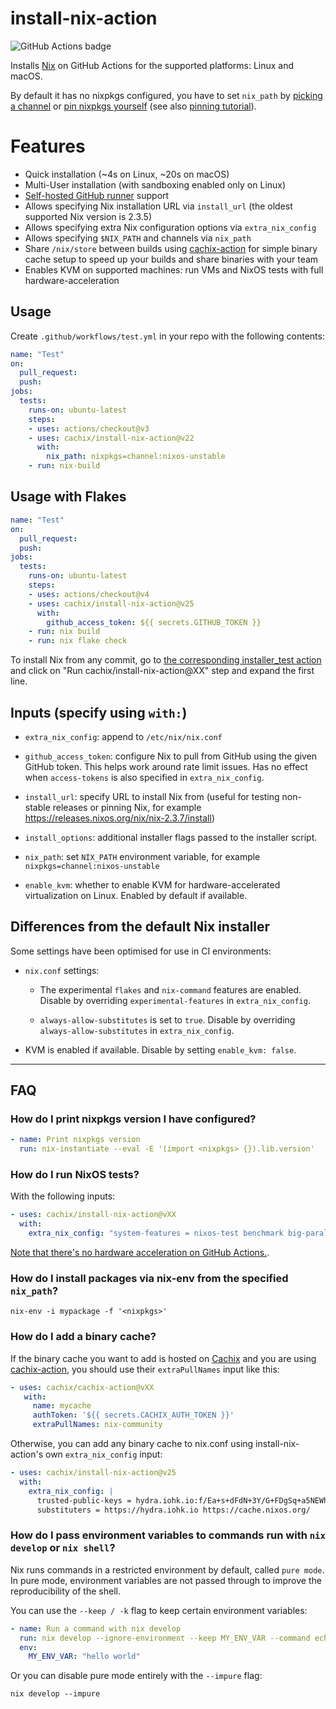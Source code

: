 # install-nix-action

![GitHub Actions badge](https://github.com/cachix/install-nix-action/workflows/install-nix-action%20test/badge.svg)

Installs [Nix](https://nixos.org/nix/) on GitHub Actions for the supported platforms: Linux and macOS.

By default it has no nixpkgs configured, you have to set `nix_path`
by [picking a channel](https://status.nixos.org/)
or [pin nixpkgs yourself](https://nix.dev/reference/pinning-nixpkgs)
(see also [pinning tutorial](https://nix.dev/tutorials/towards-reproducibility-pinning-nixpkgs)).

# Features

- Quick installation (~4s on Linux, ~20s on macOS)
- Multi-User installation (with sandboxing enabled only on Linux)
- [Self-hosted GitHub runner](https://docs.github.com/en/actions/hosting-your-own-runners/about-self-hosted-runners) support
- Allows specifying Nix installation URL via `install_url` (the oldest supported Nix version is 2.3.5)
- Allows specifying extra Nix configuration options via `extra_nix_config`
- Allows specifying `$NIX_PATH` and channels via `nix_path`
- Share `/nix/store` between builds using [cachix-action](https://github.com/cachix/cachix-action) for simple binary cache setup to speed up your builds and share binaries with your team
- Enables KVM on supported machines: run VMs and NixOS tests with full hardware-acceleration

## Usage

Create `.github/workflows/test.yml` in your repo with the following contents:

```yaml
name: "Test"
on:
  pull_request:
  push:
jobs:
  tests:
    runs-on: ubuntu-latest
    steps:
    - uses: actions/checkout@v3
    - uses: cachix/install-nix-action@v22
      with:
        nix_path: nixpkgs=channel:nixos-unstable
    - run: nix-build
```

## Usage with Flakes

```yaml
name: "Test"
on:
  pull_request:
  push:
jobs:
  tests:
    runs-on: ubuntu-latest
    steps:
    - uses: actions/checkout@v4
    - uses: cachix/install-nix-action@v25
      with:
        github_access_token: ${{ secrets.GITHUB_TOKEN }}
    - run: nix build
    - run: nix flake check
```

To install Nix from any commit, go to [the corresponding installer_test action](https://github.com/NixOS/nix/runs/2219534360) and click on "Run cachix/install-nix-action@XX" step and expand the first line.

## Inputs (specify using `with:`)

- `extra_nix_config`: append to `/etc/nix/nix.conf`

- `github_access_token`: configure Nix to pull from GitHub using the given GitHub token. This helps work around rate limit issues. Has no effect when `access-tokens` is also specified in `extra_nix_config`.

- `install_url`: specify URL to install Nix from (useful for testing non-stable releases or pinning Nix, for example https://releases.nixos.org/nix/nix-2.3.7/install)

- `install_options`: additional installer flags passed to the installer script.

- `nix_path`: set `NIX_PATH` environment variable, for example `nixpkgs=channel:nixos-unstable`

- `enable_kvm`: whether to enable KVM for hardware-accelerated virtualization on Linux. Enabled by default if available.


## Differences from the default Nix installer

Some settings have been optimised for use in CI environments:

- `nix.conf` settings:

  - The experimental `flakes` and `nix-command` features are enabled. Disable by overriding `experimental-features` in `extra_nix_config`.

  - `always-allow-substitutes` is set to `true`. Disable by overriding `always-allow-substitutes` in `extra_nix_config`.

- KVM is enabled if available. Disable by setting `enable_kvm: false`.

---

## FAQ

### How do I print nixpkgs version I have configured?

```yaml
- name: Print nixpkgs version
  run: nix-instantiate --eval -E '(import <nixpkgs> {}).lib.version'
```

### How do I run NixOS tests?

With the following inputs:

```yaml
- uses: cachix/install-nix-action@vXX
  with:
    extra_nix_config: "system-features = nixos-test benchmark big-parallel kvm"
```

[Note that there's no hardware acceleration on GitHub Actions.](https://github.com/actions/virtual-environments/issues/183#issuecomment-610723516).

### How do I install packages via nix-env from the specified `nix_path`?

```
nix-env -i mypackage -f '<nixpkgs>'
```

### How do I add a binary cache?

If the binary cache you want to add is hosted on [Cachix](https://cachix.org/) and you are
using [cachix-action](https://github.com/cachix/cachix-action), you
should use their `extraPullNames` input like this:

```yaml
- uses: cachix/cachix-action@vXX
   with:
     name: mycache
     authToken: '${{ secrets.CACHIX_AUTH_TOKEN }}'
     extraPullNames: nix-community
```

Otherwise, you can add any binary cache to nix.conf using
install-nix-action's own `extra_nix_config` input:

```yaml
- uses: cachix/install-nix-action@v25
  with:
    extra_nix_config: |
      trusted-public-keys = hydra.iohk.io:f/Ea+s+dFdN+3Y/G+FDgSq+a5NEWhJGzdjvKNGv0/EQ= cache.nixos.org-1:6NCHdD59X431o0gWypbMrAURkbJ16ZPMQFGspcDShjY=
      substituters = https://hydra.iohk.io https://cache.nixos.org/
```

### How do I pass environment variables to commands run with `nix develop` or `nix shell`?

Nix runs commands in a restricted environment by default, called `pure mode`.
In pure mode, environment variables are not passed through to improve the reproducibility of the shell.

You can use the `--keep / -k` flag to keep certain environment variables:

```yaml
- name: Run a command with nix develop
  run: nix develop --ignore-environment --keep MY_ENV_VAR --command echo $MY_ENV_VAR
  env:
    MY_ENV_VAR: "hello world"
```

Or you can disable pure mode entirely with the `--impure` flag:

```
nix develop --impure
```
